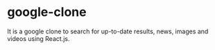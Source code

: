# google-clone
 It is a google clone to search for up-to-date results, news, images and videos using React.js.
